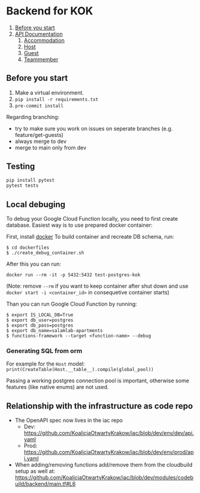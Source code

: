 # Backend for KOK

1. [Before you start](#before-you-start)
2. [API Documentation](#api-documentation)
    1. [Accommodation](#accommodation)
    2. [Host](#host)
    3. [Guest](#guest)
    4. [Teammember](#teammember)

## Before you start

1. Make a virtual environment.
2. `pip install -r requirements.txt`
3. `pre-commit install`

Regarding branching:
- try to make sure you work on issues on seperate branches (e.g. feature/get-guests)
- always merge to dev
- merge to main only from dev

## Testing

```bash
pip install pytest
pytest tests
```

## Local debuging

To debug your Google Cloud Function locally, you need to first create database. Easiest way is to use prepared docker container:

First, install [docker](https://docs.docker.com/get-docker/)
To build container and recreate DB schema, run:
```
$ cd dockerfiles
$ ./create_debug_container.sh
```

After this you can run:
```
docker run --rm -it -p 5432:5432 test-postgres-kok
``` 
(Note: remove `--rm` if you want to keep container after shut down and use `docker start -i <container_id>` in consequetive container starts)

Than you can run Google Cloud Function by running:
```
$ export IS_LOCAL_DB=True
$ export db_user=postgres
$ export db_pass=postgres
$ export db_name=salamlab-apartments
$ functions-framework --target <function-name> --debug
```

### Generating SQL from orm
For example for the `Host` model:
`print(CreateTable(Host.__table__).compile(global_pool))`

Passing a working postgres connection pool is important, otherwise some features (like native enums) are not used.

## Relationship with the infrastructure as code repo
* The OpenAPI spec now lives in the iac repo
  * Dev: https://github.com/KoalicjaOtwartyKrakow/iac/blob/dev/env/dev/api.yaml
  * Prod: https://github.com/KoalicjaOtwartyKrakow/iac/blob/dev/env/prod/api.yaml
* When adding/removing functions add/remove them from the cloudbuild setup as well at:
  https://github.com/KoalicjaOtwartyKrakow/iac/blob/dev/modules/codebuild/backend/main.tf#L6